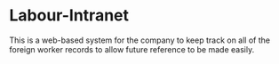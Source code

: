 # Labour-Intranet
This is a web-based system for the company to keep track on all of the foreign worker records to allow future reference to be made easily.
